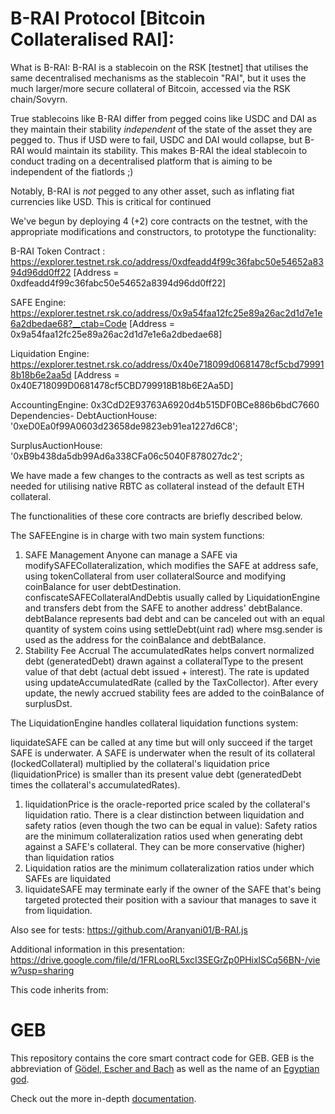 # B-RAI Protocol [Bitcoin Collateralised RAI]:

What is B-RAI: B-RAI is a stablecoin on the RSK [testnet] that utilises the same decentralised mechanisms as the stablecoin "RAI", but it uses the much larger/more secure collateral of Bitcoin, accessed via the RSK chain/Sovyrn.

True stablecoins like B-RAI differ from pegged coins like USDC and DAI as they maintain their stability *independent* of the state of the asset they are pegged to. Thus if USD were to fail, USDC and DAI would collapse, but B-RAI would maintain its stability. This makes B-RAI the ideal stablecoin to conduct trading on a decentralised platform that is aiming to be independent of the fiatlords ;)

Notably, B-RAI is *not* pegged to any other asset, such as inflating fiat currencies like USD. This is critical for continued

We've begun by deploying 4 (+2) core contracts on the testnet, with the appropriate modifications and constructors, to prototype the functionality:


B-RAI Token Contract : https://explorer.testnet.rsk.co/address/0xdfeadd4f99c36fabc50e54652a8394d96dd0ff22
[Address = 0xdfeadd4f99c36fabc50e54652a8394d96dd0ff22]

SAFE Engine: https://explorer.testnet.rsk.co/address/0x9a54faa12fc25e89a26ac2d1d7e1e6a2dbedae68?__ctab=Code
[Address = 0x9a54faa12fc25e89a26ac2d1d7e1e6a2dbedae68]

Liquidation Engine: https://explorer.testnet.rsk.co/address/0x40e718099d0681478cf5cbd799918b18b6e2aa5d
[Address = 0x40E718099D0681478cf5CBD799918B18b6E2Aa5D]

AccountingEngine: 0x3CdD2E93763A6920d4b515DF0BCe886b6bdC7660
  Dependencies-
  DebtAuctionHouse: '0xeD0Ea0f99A0603d23658de9823eb91ea1227d6C8';

  SurplusAuctionHouse: '0xB9b438da5db99Ad6a338CFa06c5040F878027dc2';

We have made a few changes to the contracts as well as test scripts as needed for utilising native RBTC as collateral instead of the default ETH collateral.

The functionalities of these core contracts are briefly described below.

The SAFEEngine is in charge with two main system functions:
1. SAFE Management
Anyone can manage a SAFE via modifySAFECollateralization, which modifies the SAFE at address safe, using tokenCollateral from user collateralSource and modifying coinBalance for user debtDestination.  
confiscateSAFECollateralAndDebtis usually called by LiquidationEngine and transfers debt from the SAFE to another address' debtBalance.  
debtBalance represents bad debt and can be canceled out with an equal quantity of system coins using settleDebt(uint rad) where msg.sender is used as the address for the coinBalance and debtBalance.  
2. Stability Fee Accrual
The accumulatedRates helps convert normalized debt (generatedDebt) drawn against a collateralType to the present value of that debt (actual debt issued + interest). The rate is updated using updateAccumulatedRate (called by the TaxCollector). After every update, the newly accrued stability fees are added to the coinBalance of surplusDst.


The LiquidationEngine handles collateral liquidation functions system:

liquidateSAFE can be called at any time but will only succeed if the target SAFE is underwater. A SAFE is underwater when the result of its collateral (lockedCollateral) multiplied by the collateral's liquidation price (liquidationPrice) is smaller than its present value debt (generatedDebt times the collateral's accumulatedRates). 
1. liquidationPrice is the oracle-reported price scaled by the collateral's liquidation ratio. There is a clear distinction between liquidation and safety ratios (even though the two can be equal in value):
Safety ratios are the minimum collateralization ratios used when generating debt against a SAFE's collateral. They can be more conservative (higher) than liquidation ratios  
2. Liquidation ratios are the minimum collateralization ratios under which SAFEs are liquidated  
3. liquidateSAFE may terminate early if the owner of the SAFE that's being targeted protected their position with a saviour that manages to save it from liquidation.

Also see for tests: https://github.com/Aranyani01/B-RAI.js

Additional information in this presentation: https://drive.google.com/file/d/1FRLooRL5xcI3SEGrZp0PHixlSCq56BN-/view?usp=sharing

This code inherits from:

# GEB

This repository contains the core smart contract code for GEB. GEB is the abbreviation of [Gödel, Escher and Bach](https://en.wikipedia.org/wiki/G%C3%B6del,_Escher,_Bach) as well as the name of an [Egyptian god](https://en.wikipedia.org/wiki/Geb).

Check out the more in-depth [documentation](https://docs.reflexer.finance/).
